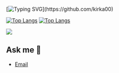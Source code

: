 [![Typing SVG](https://readme-typing-svg.herokuapp.com?color=%2336BCF7&lines=Hi+there+👋,+I'm+Kirill,+Python,+and+Go+Developer.)](https://github.com/kirka00)

[![Top Langs](https://github-readme-stats.vercel.app/api/top-langs/?username=kirka00&theme=radical&title_color=blue)](https://github.com/kirka00)
[![Top Langs](https://github-readme-stats.vercel.app/api?username=kirka00&show_icons=true&theme=radical&title_color=blue)](https://github.com/kirka00)

![](http://github-profile-summary-cards.vercel.app/api/cards/profile-details?username=kirka00&theme=github_dark)

## Ask me 💬 
- [Email](https://kir.kobzev.ill@gmail.com)



